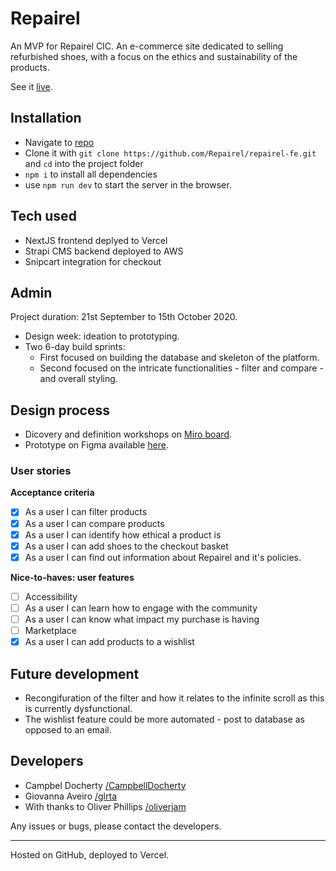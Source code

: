 # Repairel

An MVP for Repairel CIC. An e-commerce site dedicated to selling refurbished shoes, with a focus on the ethics and sustainability of the products.

See it [live](https://repairel-fe.vercel.app/).


## Installation

- Navigate to [repo](https://github.com/Repairel/repairel-fe)
- Clone it with `git clone https://github.com/Repairel/repairel-fe.git` and `cd` into the project folder
- `npm i` to install all dependencies
- use `npm run dev` to start the server in the browser.

## Tech used

- NextJS frontend deplyed to Vercel
- Strapi CMS backend deployed to AWS
- Snipcart integration for checkout

## Admin

Project duration: 21st September to 15th October 2020.

- Design week: ideation to prototyping.
- Two 6-day build sprints:
  - First focused on building the database and skeleton of the platform.
  - Second focused on the intricate functionalities - filter and compare - and overall styling.

## Design process

- Dicovery and definition workshops on [Miro board](https://www.notion.so/Design-sprint-7a365225caeb4a8582eef7e07ce6eb50#7efaade41cbb4e8e83cc69cd9671af60).
- Prototype on Figma available [here](https://www.figma.com/file/aq6IV6GlsPQyv7F0VdyMen/Repairel?node-id=0%3A1).

### User stories

**Acceptance criteria**

- [x] As a user I can filter products
- [x] As a user I can compare products
- [x] As a user I can identify how ethical a product is
- [x] As a user I can add shoes to the checkout basket
- [x] As a user I can find out information about Repairel and it's policies.

**Nice-to-haves: user features**

- [ ] Accessibility
- [ ] As a user I can learn how to engage with the community
- [ ] As a user I can know what impact my purchase is having
- [ ] Marketplace
- [x] As a user I can add products to a wishlist

## Future development

- Recongifuration of the filter and how it relates to the infinite scroll as this is currently dysfunctional.
- The wishlist feature could be more automated - post to database as opposed to an email.

## Developers

- Campbel Docherty [/CampbellDocherty](https://github.com/CampbellDocherty)
- Giovanna Aveiro [/glrta](https://github.com/glrta)
- With thanks to Oliver Phillips [/oliverjam](https://github.com/oliverjam)

Any issues or bugs, please contact the developers.

---

Hosted on GitHub, deployed to Vercel.
